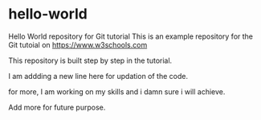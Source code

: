 # hello-world
Hello World repository for Git tutorial
This is an example repository for the Git tutoial on https://www.w3schools.com

This repository is built step by step in the tutorial.

I am addding a new line here for updation of the code.

for more, I am working on my skills and i damn sure i will achieve.

Add more for future purpose.
